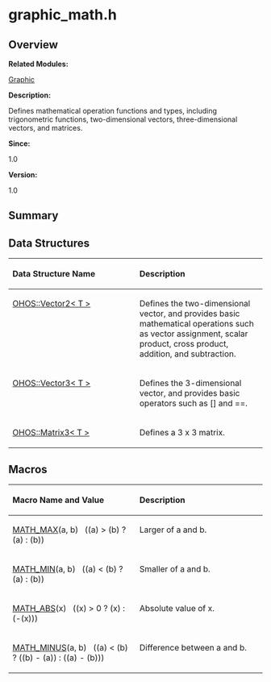 # graphic\_math.h<a name="ZH-CN_TOPIC_0000001054879500"></a>

## **Overview**<a name="section110260599093525"></a>

**Related Modules:**

[Graphic](Graphic.md)

**Description:**

Defines mathematical operation functions and types, including trigonometric functions, two-dimensional vectors, three-dimensional vectors, and matrices. 

**Since:**

1.0

**Version:**

1.0

## **Summary**<a name="section660969732093525"></a>

## Data Structures<a name="nested-classes"></a>

<a name="table194026780093525"></a>
<table><thead align="left"><tr id="row624151140093525"><th class="cellrowborder" valign="top" width="50%" id="mcps1.1.3.1.1"><p id="p706334282093525"><a name="p706334282093525"></a><a name="p706334282093525"></a>Data Structure Name</p>
</th>
<th class="cellrowborder" valign="top" width="50%" id="mcps1.1.3.1.2"><p id="p532255134093525"><a name="p532255134093525"></a><a name="p532255134093525"></a>Description</p>
</th>
</tr>
</thead>
<tbody><tr id="row478338079093525"><td class="cellrowborder" valign="top" width="50%" headers="mcps1.1.3.1.1 "><p id="p128423598093525"><a name="p128423598093525"></a><a name="p128423598093525"></a><a href="OHOS-Vector2-T.md">OHOS::Vector2&lt; T &gt;</a></p>
</td>
<td class="cellrowborder" valign="top" width="50%" headers="mcps1.1.3.1.2 "><p id="p321309070093525"><a name="p321309070093525"></a><a name="p321309070093525"></a>Defines the two-dimensional vector, and provides basic mathematical operations such as vector assignment, scalar product, cross product, addition, and subtraction. </p>
</td>
</tr>
<tr id="row816914240093525"><td class="cellrowborder" valign="top" width="50%" headers="mcps1.1.3.1.1 "><p id="p612840969093525"><a name="p612840969093525"></a><a name="p612840969093525"></a><a href="OHOS-Vector3-T.md">OHOS::Vector3&lt; T &gt;</a></p>
</td>
<td class="cellrowborder" valign="top" width="50%" headers="mcps1.1.3.1.2 "><p id="p1482858357093525"><a name="p1482858357093525"></a><a name="p1482858357093525"></a>Defines the 3-dimensional vector, and provides basic operators such as [] and ==. </p>
</td>
</tr>
<tr id="row943707529093525"><td class="cellrowborder" valign="top" width="50%" headers="mcps1.1.3.1.1 "><p id="p702070756093525"><a name="p702070756093525"></a><a name="p702070756093525"></a><a href="OHOS-Matrix3-T.md">OHOS::Matrix3&lt; T &gt;</a></p>
</td>
<td class="cellrowborder" valign="top" width="50%" headers="mcps1.1.3.1.2 "><p id="p131697398093525"><a name="p131697398093525"></a><a name="p131697398093525"></a>Defines a 3 x 3 matrix. </p>
</td>
</tr>
</tbody>
</table>

## Macros<a name="define-members"></a>

<a name="table1727381616093525"></a>
<table><thead align="left"><tr id="row389229656093525"><th class="cellrowborder" valign="top" width="50%" id="mcps1.1.3.1.1"><p id="p1631740361093525"><a name="p1631740361093525"></a><a name="p1631740361093525"></a>Macro Name and Value</p>
</th>
<th class="cellrowborder" valign="top" width="50%" id="mcps1.1.3.1.2"><p id="p503944064093525"><a name="p503944064093525"></a><a name="p503944064093525"></a>Description</p>
</th>
</tr>
</thead>
<tbody><tr id="row535488027093525"><td class="cellrowborder" valign="top" width="50%" headers="mcps1.1.3.1.1 "><p id="p509873420093525"><a name="p509873420093525"></a><a name="p509873420093525"></a><a href="Graphic.md#ga3e18a38ff2f4dbf813d85d14ae7cc7f6">MATH_MAX</a>(a, b)&nbsp;&nbsp;&nbsp;((a) &gt; (b) ? (a) : (b))</p>
</td>
<td class="cellrowborder" valign="top" width="50%" headers="mcps1.1.3.1.2 "><p id="p1408728007093525"><a name="p1408728007093525"></a><a name="p1408728007093525"></a>Larger of a and b. </p>
</td>
</tr>
<tr id="row450062810093525"><td class="cellrowborder" valign="top" width="50%" headers="mcps1.1.3.1.1 "><p id="p1312815711093525"><a name="p1312815711093525"></a><a name="p1312815711093525"></a><a href="Graphic.md#ga0707ec809a1938e6b07386ce8e403313">MATH_MIN</a>(a, b)&nbsp;&nbsp;&nbsp;((a) &lt; (b) ? (a) : (b))</p>
</td>
<td class="cellrowborder" valign="top" width="50%" headers="mcps1.1.3.1.2 "><p id="p1248916696093525"><a name="p1248916696093525"></a><a name="p1248916696093525"></a>Smaller of a and b. </p>
</td>
</tr>
<tr id="row884684959093525"><td class="cellrowborder" valign="top" width="50%" headers="mcps1.1.3.1.1 "><p id="p237749312093525"><a name="p237749312093525"></a><a name="p237749312093525"></a><a href="Graphic.md#ga1336a0214be7acc7fb308f2f88542e39">MATH_ABS</a>(x)&nbsp;&nbsp;&nbsp;((x) &gt; 0 ? (x) : (-(x)))</p>
</td>
<td class="cellrowborder" valign="top" width="50%" headers="mcps1.1.3.1.2 "><p id="p1153866147093525"><a name="p1153866147093525"></a><a name="p1153866147093525"></a>Absolute value of x. </p>
</td>
</tr>
<tr id="row1266267053093525"><td class="cellrowborder" valign="top" width="50%" headers="mcps1.1.3.1.1 "><p id="p51523618093525"><a name="p51523618093525"></a><a name="p51523618093525"></a><a href="Graphic.md#ga16f420abdb8bee5c5323d203fa1ca43b">MATH_MINUS</a>(a, b)&nbsp;&nbsp;&nbsp;((a) &lt; (b) ? ((b) - (a)) : ((a) - (b)))</p>
</td>
<td class="cellrowborder" valign="top" width="50%" headers="mcps1.1.3.1.2 "><p id="p259006608093525"><a name="p259006608093525"></a><a name="p259006608093525"></a>Difference between a and b. </p>
</td>
</tr>
</tbody>
</table>

